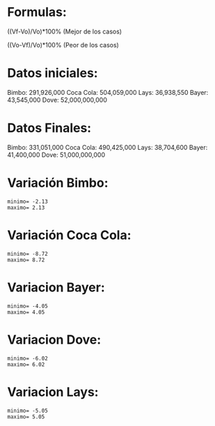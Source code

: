 # Formulas:

((Vf-Vo)/Vo)*100% (Mejor de los casos)

((Vo-Vf)/Vo)*100% (Peor de los casos)


# Datos iniciales:

Bimbo: 291,926,000
Coca Cola: 504,059,000
Lays: 36,938,550
Bayer: 43,545,000
Dove: 52,000,000,000

# Datos Finales:

Bimbo: 331,051,000
Coca Cola: 490,425,000
Lays: 38,704,600
Bayer: 41,400,000
Dove: 51,000,000,000

# Variación Bimbo:
    minimo= -2.13
    maximo= 2.13

# Variación Coca Cola:
    minimo= -8.72
    maximo= 8.72

# Variacion Bayer:
    minimo= -4.05
    maximo= 4.05

# Variacion Dove:
    minimo= -6.02
    maximo= 6.02

# Variacion Lays:
    minimo= -5.05
    maximo= 5.05
